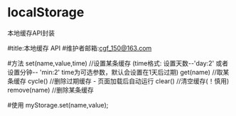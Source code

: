 # localStorage
本地缓存API封装
	
#title:本地缓存 API
#维护者邮箱:cgf_150@163.com

#方法
		set(name,value,time)		//设置某条缓存 (time格式: 设置天数--'day:2' 或者 设置分钟-- 'min:2'  time为可选参数，默认会设置在1天后过期)
		get(name)			//取某条缓存
		cycle()				//删除过期缓存  - 页面加载后自动运行
		clear()				//清空缓存(！慎用)
		remove(name)		//删除某条缓存

#使用
		myStorage.set(name,value);
